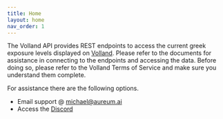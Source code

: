```yaml
---
title: Home
layout: home
nav_order: 1
---
```


The Volland API provides REST endpoints to access the current greek exposure levels displayed on [Volland]. Please refer to the documents for assistance in connecting to the endpoints and accessing the data. Before doing so, please refer to the Volland Terms of Service and make sure you understand them complete.

For assistance there are the following options.
* Email support @ <michael@aureum.ai>
* Access the [Discord]


[Volland]: https://vol.land/
[Discord]: https://discord.com/channels/1032709936158871613/1065106486814056588